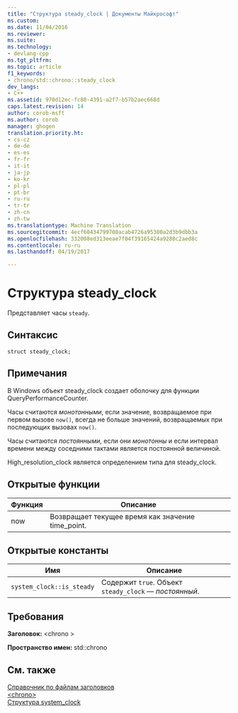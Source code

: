 ```yaml
---
title: "Структура steady_clock | Документы Майкрософт"
ms.custom: 
ms.date: 11/04/2016
ms.reviewer: 
ms.suite: 
ms.technology:
- devlang-cpp
ms.tgt_pltfrm: 
ms.topic: article
f1_keywords:
- chrono/std::chrono::steady_clock
dev_langs:
- C++
ms.assetid: 970d12ec-fc80-4391-a2f7-b57b2aec668d
caps.latest.revision: 14
author: corob-msft
ms.author: corob
manager: ghogen
translation.priority.ht:
- cs-cz
- de-de
- es-es
- fr-fr
- it-it
- ja-jp
- ko-kr
- pl-pl
- pt-br
- ru-ru
- tr-tr
- zh-cn
- zh-tw
ms.translationtype: Machine Translation
ms.sourcegitcommit: 4ecf60434799708acab4726a95380a2d3b9dbb3a
ms.openlocfilehash: 332008ed313eeae7f04f39165424a9280c2aed8c
ms.contentlocale: ru-ru
ms.lasthandoff: 04/19/2017

---
```

# <a name="steadyclock-struct"></a>Структура steady_clock
Представляет часы `steady`.  
  
## <a name="syntax"></a>Синтаксис  
  
```  
struct steady_clock;  
```  
  
## <a name="remarks"></a>Примечания  
 В Windows объект steady_clock создает оболочку для функции QueryPerformanceCounter.  
  
 Часы считаются *монотонными*, если значение, возвращаемое при первом вызове `now()`, всегда не больше значений, возвращаемых при последующих вызовах `now()`.  
  
 Часы считаются *постоянными*, если они *монотонны* и если интервал времени между соседними тактами является постоянной величиной.  
  
 High_resolution_clock является определением типа для steady_clock.  
  
## <a name="public-functions"></a>Открытые функции  
  
|Функция|Описание|  
|--------------|-----------------|  
|now|Возвращает текущее время как значение time_point.|  
  
## <a name="public-constants"></a>Открытые константы  
  
|Имя|Описание|  
|----------|-----------------|  
|`system_clock::is_steady`|Содержит `true`. Объект `steady_clock` — *постоянный*.|  
  
## <a name="requirements"></a>Требования  
 **Заголовок:** \<chrono >  
  
 **Пространство имен:** std::chrono  
  
## <a name="see-also"></a>См. также  
 [Справочник по файлам заголовков](../standard-library/cpp-standard-library-header-files.md)   
 [\<chrono>](../standard-library/chrono.md)   
 [Структура system_clock](../standard-library/system-clock-structure.md)

